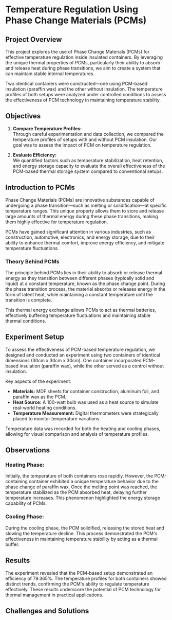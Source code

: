 # **Temperature Regulation Using Phase Change Materials (PCMs)**

## **Project Overview**

This project explores the use of Phase Change Materials (PCMs) for effective temperature regulation inside insulated containers. By leveraging the unique thermal properties of PCMs, particularly their ability to absorb and release heat during phase transitions, we aim to create a system that can maintain stable internal temperatures. 

Two identical containers were constructed—one using PCM-based insulation (paraffin wax) and the other without insulation. The temperature profiles of both setups were analyzed under controlled conditions to assess the effectiveness of PCM technology in maintaining temperature stability.

## **Objectives**

1. **Compare Temperature Profiles:**  
   Through careful experimentation and data collection, we compared the temperature profiles of setups with and without PCM insulation. Our goal was to assess the impact of PCM on temperature regulation.

2. **Evaluate Efficiency:**  
   We quantified factors such as temperature stabilization, heat retention, and energy storage capacity to evaluate the overall effectiveness of the PCM-based thermal storage system compared to conventional setups.

## **Introduction to PCMs**

Phase Change Materials (PCMs) are innovative substances capable of undergoing a phase transition—such as melting or solidification—at specific temperature ranges. This unique property allows them to store and release large amounts of thermal energy during these phase transitions, making them highly effective for temperature regulation.

PCMs have gained significant attention in various industries, such as construction, automotive, electronics, and energy storage, due to their ability to enhance thermal comfort, improve energy efficiency, and mitigate temperature fluctuations.

### **Theory Behind PCMs**

The principle behind PCMs lies in their ability to absorb or release thermal energy as they transition between different phases (typically solid and liquid) at a constant temperature, known as the phase change point. During the phase transition process, the material absorbs or releases energy in the form of latent heat, while maintaining a constant temperature until the transition is complete.

This thermal energy exchange allows PCMs to act as thermal batteries, effectively buffering temperature fluctuations and maintaining stable thermal conditions.

## **Experiment Setup**

To assess the effectiveness of PCM-based temperature regulation, we designed and conducted an experiment using two containers of identical dimensions (30cm x 30cm x 30cm). One container incorporated PCM-based insulation (paraffin wax), while the other served as a control without insulation. 

Key aspects of the experiment:
- **Materials:** MDF sheets for container construction, aluminum foil, and paraffin wax as the PCM.
- **Heat Source:** A 100-watt bulb was used as a heat source to simulate real-world heating conditions.
- **Temperature Measurement:** Digital thermometers were strategically placed to monitor temperature variations.

Temperature data was recorded for both the heating and cooling phases, allowing for visual comparison and analysis of temperature profiles.

## **Observations**

### **Heating Phase:**
Initially, the temperature of both containers rose rapidly. However, the PCM-containing container exhibited a unique temperature behavior due to the phase change of paraffin wax. Once the melting point was reached, the temperature stabilized as the PCM absorbed heat, delaying further temperature increases. This phenomenon highlighted the energy storage capability of PCMs.

### **Cooling Phase:**
During the cooling phase, the PCM solidified, releasing the stored heat and slowing the temperature decline. This process demonstrated the PCM's effectiveness in maintaining temperature stability by acting as a thermal buffer.

## **Results**

The experiment revealed that the PCM-based setup demonstrated an efficiency of 79.365%. The temperature profiles for both containers showed distinct trends, confirming the PCM's ability to regulate temperature effectively. These results underscore the potential of PCM technology for thermal management in practical applications.

## **Challenges and Solutions**

